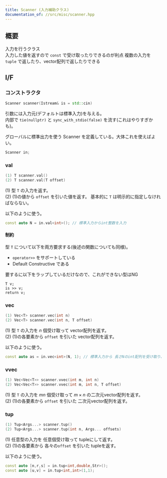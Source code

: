 ```yaml
---
title: Scanner (入力補助クラス)
documentation_of: //src/misc/scanner.hpp
---
```


## 概要

入力を行うクラス  
入力した値を返すので `const` で受け取ったりできるのが利点
複数の入力を `tuple` で返したり、vector配列で返したりできる

## I/F

### コンストラクタ

```cpp
Scanner scanner(Istream& is = std::cin)
```

引数には入力元(デフォルトは標準入力)を与える。  
内部で `tie(nullptr)` と `sync_with_stdio(false)` を流す(これはやりすぎかも)。

グローバルに標準出力を使う Scanner を定義している。大体これを使えばよい。
```cpp
Scanner in;
```

### val

```cpp
(1) T scanner.val()
(2) T scanner.val(T offset)
```

(1) 型 `T` の入力を返す。  
(2) (1)の値から `offset` を引いた値を返す。
基本的に `T` は明示的に指定しなければならない。

以下のように使う。

```cpp
const auto N = in.val<int>(); // 標準入力からint整数を入力
```

#### 制約

型 `T` について以下を両方要求する(後述の関数についても同様)。
- `operator>>` をサポートしている
- Default Constructive である

要するに以下をラップしているだけなので、これができない型はNG
```
T v;
is >> v;
return v;
```

### vec

```cpp
(1) Vec<T> scanner.vec(int n)
(2) Vec<T> scanner.vec(int n, T offset)
```

(1) 型 `T` の入力を $n$ 個受け取って vector配列を返す。  
(2) (1)の各要素から `offset` を引いた vector配列を返す。

以下のように使う。

```cpp
const auto as = in.vec<int>(N, 1); // 標準入力から 長さNのint配列を受け取り、各要素から1を引く
```

### vvec

```cpp
(1) Vec<Vec<T>> scanner.vvec(int m, int n)
(2) Vec<Vec<T>> scanner.vvec(int m, int n, T offset)
```

(1) 型 `T` の入力を $mn$ 個受け取って $m\times n$ の二次元vector配列を返す。  
(2) (1)の各要素から `offset` を引いた 二次元vector配列を返す。

### tup

```cpp
(1) Tup<Args...> scanner.tup()
(2) Tup<Args...> scanner.tup(int n, Args... offsets)
```

(1) 任意型の入力を 任意個受け取って tupleにして返す。  
(2) (1)の各要素から 各々の`offset` を引いた tupleを返す。

以下のように使う。

```cpp
const auto [n,r,s] = in.tup<int,double,Str>();
const auto [u,v] = in.tup<int,int>(1,1);
```
